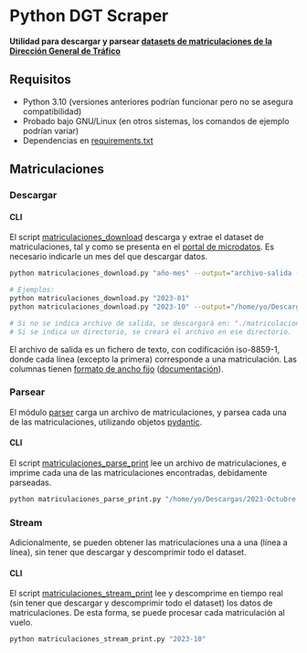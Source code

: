 # Python DGT Scraper

**Utilidad para descargar y parsear [datasets de matriculaciones de la Dirección General de Tráfico](https://sedeapl.dgt.gob.es/WEB_IEST_CONSULTA/subcategoria.faces)**

## Requisitos

- Python 3.10 (versiones anteriores podrían funcionar pero no se asegura compatibilidad)
- Probado bajo GNU/Linux (en otros sistemas, los comandos de ejemplo podrían variar)
- Dependencias en [requirements.txt](requirements.txt)

## Matriculaciones

### Descargar

#### CLI

El script [matriculaciones_download](matriculaciones_download.py) descarga y extrae el dataset de matriculaciones, tal y como se presenta en el [portal de microdatos](https://sedeapl.dgt.gob.es/WEB_IEST_CONSULTA/subcategoria.faces).
Es necesario indicarle un mes del que descargar datos.

```bash
python matriculaciones_download.py "año-mes" --output="archivo-salida (opcional)"

# Ejemplos:
python matriculaciones_download.py "2023-01"
python matriculaciones_download.py "2023-10" --output="/home/yo/Descargas/2023-Octubre.txt"

# Si no se indica archivo de salida, se descargará en: "./matriculaciones-{año}-{mes}.txt".
# Si se indica un directorio, se creará el archivo en ese directorio.
```

El archivo de salida es un fichero de texto, con codificación iso-8859-1, donde cada línea (excepto la primera) corresponde a una matriculación.
Las columnas tienen [formato de ancho fijo](https://www.ibm.com/docs/es/baw/19.x?topic=formats-fixed-width-format) ([documentación](https://sedeapl.dgt.gob.es/IEST_INTER/pdfs/disenoRegistro/vehiculos/matriculaciones/MATRICULACIONES_MATRABA.pdf)).

### Parsear

El módulo [parser](dgtscraper/parser) carga un archivo de matriculaciones, y parsea cada una de las matriculaciones, utilizando objetos [pydantic](https://github.com/pydantic).

#### CLI

El script [matriculaciones_parse_print](matriculaciones_parse_print.py) lee un archivo de matriculaciones, e imprime cada una de las matriculaciones encontradas,
debidamente parseadas.

```bash
python matriculaciones_parse_print.py "/home/yo/Descargas/2023-Octubre.txt"
```

### Stream

Adicionalmente, se pueden obtener las matriculaciones una a una (línea a línea), sin tener que descargar y descomprimir todo el dataset.

#### CLI

El script [matriculaciones_stream_print](matriculaciones_stream_print.py) lee y descomprime en tiempo real (sin tener que descargar y descomprimir todo el dataset) los datos de matriculaciones.
De esta forma, se puede procesar cada matriculación al vuelo.

```bash
python matriculaciones_stream_print.py "2023-10"
```
